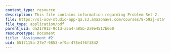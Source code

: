 ```yaml
---
content_type: resource
description: This file contains information regarding Problem Set 2.
file: https://ol-ocw-studio-app-qa.s3.amazonaws.com/courses/8-592j-statistical-physics-in-biology-spring-2011/6517115a27e79853ef9a478e4f6f3842_MIT8_592JS11_PS2.pdf
file_type: application/pdf
parent_uid: da217913-9c1d-a5a4-a85b-2a9e4517b660
resourcetype: Document
title: 'Assignment #2'
uid: 6517115a-27e7-9853-ef9a-478e4f6f3842
---
```

